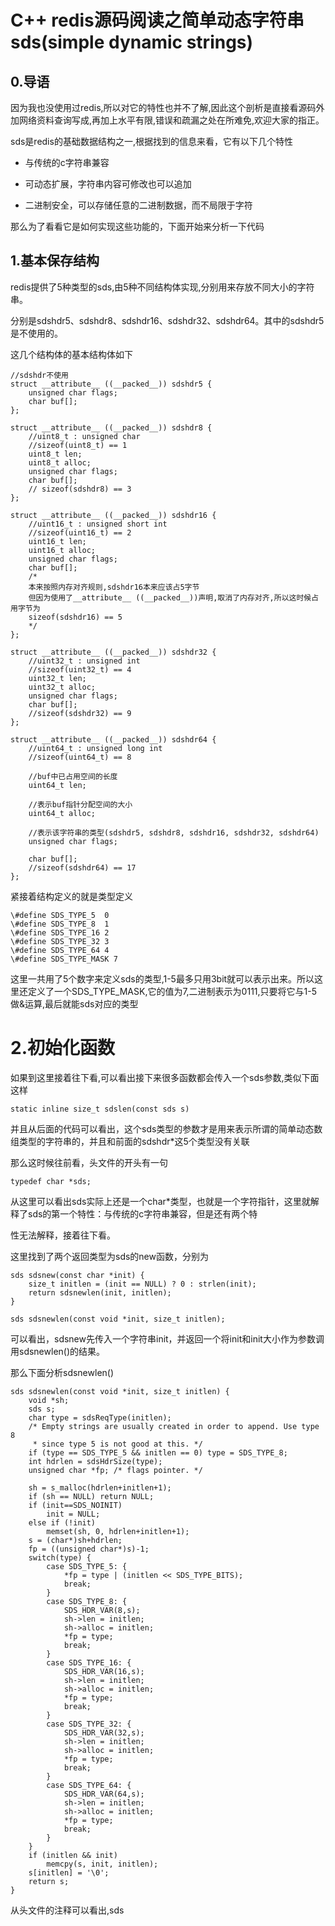 # C++ redis源码阅读之简单动态字符串sds(simple dynamic strings)

## 0.导语
因为我也没使用过redis,所以对它的特性也并不了解,因此这个剖析是直接看源码外加网络资料查询写成,再加上水平有限,错误和疏漏之处在所难免,欢迎大家的指正。

sds是redis的基础数据结构之一,根据找到的信息来看，它有以下几个特性

- 与传统的c字符串兼容

- 可动态扩展，字符串内容可修改也可以追加

- 二进制安全，可以存储任意的二进制数据，而不局限于字符

那么为了看看它是如何实现这些功能的，下面开始来分析一下代码

## 1.基本保存结构

redis提供了5种类型的sds,由5种不同结构体实现,分别用来存放不同大小的字符串。

分别是sdshdr5、sdshdr8、sdshdr16、sdshdr32、sdshdr64。其中的sdshdr5是不使用的。

这几个结构体的基本结构体如下

```
//sdshdr不使用
struct __attribute__ ((__packed__)) sdshdr5 {
    unsigned char flags; 
    char buf[];
};
```

```
struct __attribute__ ((__packed__)) sdshdr8 {
    //uint8_t : unsigned char
    //sizeof(uint8_t) == 1
    uint8_t len; 
    uint8_t alloc; 
    unsigned char flags; 
    char buf[];
    // sizeof(sdshdr8) == 3
};
```
```
struct __attribute__ ((__packed__)) sdshdr16 {
	//uint16_t : unsigned short int
	//sizeof(uint16_t) == 2
    uint16_t len; 
    uint16_t alloc; 
    unsigned char flags; 
    char buf[];
    /*
    本来按照内存对齐规则,sdshdr16本来应该占5字节
    但因为使用了__attribute__ ((__packed__))声明,取消了内存对齐,所以这时候占用字节为
    sizeof(sdshdr16) == 5
    */
};
```

```
struct __attribute__ ((__packed__)) sdshdr32 {
    //uint32_t : unsigned int
    //sizeof(uint32_t) == 4
    uint32_t len; 
    uint32_t alloc; 
    unsigned char flags; 
    char buf[];
    //sizeof(sdshdr32) == 9
};
```

```
struct __attribute__ ((__packed__)) sdshdr64 {
    //uint64_t : unsigned long int
    //sizeof(uint64_t) == 8

    //buf中已占用空间的长度
    uint64_t len; 

    //表示buf指针分配空间的大小
    uint64_t alloc; 

    //表示该字符串的类型(sdshdr5, sdshdr8, sdshdr16, sdshdr32, sdshdr64)
    unsigned char flags; 

    char buf[];
    //sizeof(sdshdr64) == 17
};
```

紧接着结构定义的就是类型定义

```
\#define SDS_TYPE_5  0
\#define SDS_TYPE_8  1
\#define SDS_TYPE_16 2
\#define SDS_TYPE_32 3
\#define SDS_TYPE_64 4
\#define SDS_TYPE_MASK 7
```

这里一共用了5个数字来定义sds的类型,1-5最多只用3bit就可以表示出来。所以这里还定义了一个SDS_TYPE_MASK,它的值为7,二进制表示为0111,只要将它与1-5
做&运算,最后就能sds对应的类型

# 2.初始化函数

如果到这里接着往下看,可以看出接下来很多函数都会传入一个sds参数,类似下面这样

`static inline size_t sdslen(const sds s)`

并且从后面的代码可以看出，这个sds类型的参数才是用来表示所谓的简单动态数组类型的字符串的，并且和前面的sdshdr\*这5个类型没有关联

那么这时候往前看，头文件的开头有一句

`typedef char *sds;`

从这里可以看出sds实际上还是一个char\*类型，也就是一个字符指针，这里就解释了sds的第一个特性：与传统的c字符串兼容，但是还有两个特

性无法解释，接着往下看。

这里找到了两个返回类型为sds的new函数，分别为

```
sds sdsnew(const char *init) {
    size_t initlen = (init == NULL) ? 0 : strlen(init);
    return sdsnewlen(init, initlen);
}

sds sdsnewlen(const void *init, size_t initlen);
```

可以看出，sdsnew先传入一个字符串init，并返回一个将init和init大小作为参数调用sdsnewlen()的结果。

那么下面分析sdsnewlen()

```
sds sdsnewlen(const void *init, size_t initlen) {
    void *sh;
    sds s;
    char type = sdsReqType(initlen);
    /* Empty strings are usually created in order to append. Use type 8
     * since type 5 is not good at this. */
    if (type == SDS_TYPE_5 && initlen == 0) type = SDS_TYPE_8;
    int hdrlen = sdsHdrSize(type);
    unsigned char *fp; /* flags pointer. */

    sh = s_malloc(hdrlen+initlen+1);
    if (sh == NULL) return NULL;
    if (init==SDS_NOINIT)
        init = NULL;
    else if (!init)
        memset(sh, 0, hdrlen+initlen+1);
    s = (char*)sh+hdrlen;
    fp = ((unsigned char*)s)-1;
    switch(type) {
        case SDS_TYPE_5: {
            *fp = type | (initlen << SDS_TYPE_BITS);
            break;
        }
        case SDS_TYPE_8: {
            SDS_HDR_VAR(8,s);
            sh->len = initlen;
            sh->alloc = initlen;
            *fp = type;
            break;
        }
        case SDS_TYPE_16: {
            SDS_HDR_VAR(16,s);
            sh->len = initlen;
            sh->alloc = initlen;
            *fp = type;
            break;
        }
        case SDS_TYPE_32: {
            SDS_HDR_VAR(32,s);
            sh->len = initlen;
            sh->alloc = initlen;
            *fp = type;
            break;
        }
        case SDS_TYPE_64: {
            SDS_HDR_VAR(64,s);
            sh->len = initlen;
            sh->alloc = initlen;
            *fp = type;
            break;
        }
    }
    if (initlen && init)
        memcpy(s, init, initlen);
    s[initlen] = '\0';
    return s;
}
```


从头文件的注释可以看出,sds